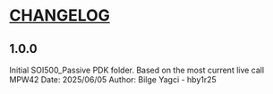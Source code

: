 # [CHANGELOG](https://keepachangelog.com/en/1.0.0/)

## 1.0.0
Initial SOI500_Passive PDK folder. Based on the most current live call MPW42
Date: 2025/06/05
Author: Bilge Yagci - hby1r25
